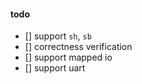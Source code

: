 #### todo

- [] support `sh`, `sb`
- [] correctness verification
- [] support mapped io
- [] support uart